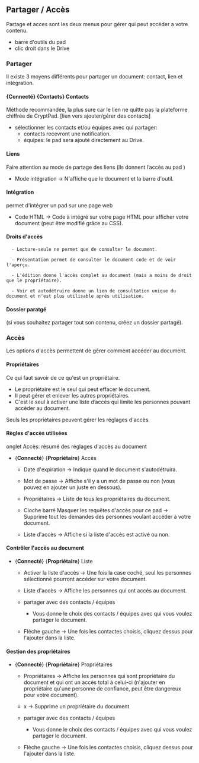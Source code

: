 ## Partager / Accès

Partage et acces sont les deux menus pour gérer qui peut accéder a votre contenu. 
- barre d'outils du pad
- clic droit dans le Drive


### Partager

Il existe 3 moyens différents pour partager un document: contact, lien et intégration.


#### {**Connecté**} {**Contacts**} Contacts
Méthode recommandée, la plus sure car le lien ne quitte pas la plateforme chiffrée de CryptPad. [lien vers ajouter/gérer des contacts]
  
  - sélectionner les contacts et/ou équipes avec qui partager: 
    - contacts recevront une notification.
    -  équipes: le pad sera ajouté directement au Drive. 

      
#### Liens 
  
Faire attention au mode de partage des liens (ils donnent l’accès au pad )

  -  Mode intégration -> N'affiche que le document et la barre d'outil.

#### Intégration

permet d'intégrer un pad sur une page web 
    
      
  - Code HTML -> Code à intégré sur votre page HTML pour afficher votre document (peut être modifié grâce au CSS).
  

#### Droits d'accès

      - Lecture-seule ne permet que de consulter le document.

      - Présentation permet de consulter le document code et de voir l'aperçu.

      - L'édition donne l'accès complet au document (mais a moins de droit que le propriétaire).

      - Voir et autodétruire donne un lien de consultation unique du document et n'est plus utilisable après utilisation.

#### Dossier paratgé

(si vous souhaitez partager tout son contenu, créez un dossier partagé).

### Accès

Les options d'accès <i class="fa fa-unlock-alt"></i> permettent de gérer comment accéder au document.

#### Propriétaires 

Ce qui faut savoir de ce qu'est un propriétaire.

- Le propriétaire est le seul qui peut effacer le document.
- Il peut gérer et enlever les autres propriétaires. 
- C'est le seul à activer une liste d’accès qui limite les personnes pouvant accéder au document.

Seuls les propriétaires peuvent gérer les réglages d'accès.

#### Règles d'accès utilisées

onglet Accès: résumé des réglages d'accès au document 
  - {**Connecté**} {**Propriétaire**} Accès
  
    - Date d'expiration -> Indique quand le document s'autodétruira.
    
    - Mot de passe -> Affiche s'il y a un mot de passe ou non (vous pouvez en ajouter un juste en dessous).
        
    - Propriétaires -> Liste de tous les propriétaires du document.
    
    - Cloche barré Masquer les requêtes d'accès pour ce pad -> Supprime tout les demandes des personnes voulant accéder à       votre document.
    
    - Liste d'accès -> Affiche si la liste d'accès est activé ou non.
  
#### Contrôler l'accès au document
  - {**Connecté**} {**Propriétaire**} Liste
  
    - Activer la liste d'accès -> Une fois la case coché, seul les personnes sélectionné pourront accéder sur votre             document.
    
    - Liste d'accès -> Affiche les personnes qui ont accès au document.
    
    - partager avec des contacts / équipes
    
      - Vous donne le choix des contacts / équipes avec qui vous voulez partager le document.
      
    - Flèche gauche -> Une fois les contactes choisis, cliquez dessus pour l'ajouter dans la liste.

#### Gestion des propriétaires
  - {**Connecté**} {**Propriétaire**} Propriétaires
  
      - Propriétaires -> Affiche les personnes qui sont propriétaire du document et qui ont un accès total à celui-ci             (n'ajouter en propriétaire qu'une personne de confiance, peut être dangereux pour votre document).
      
      - x -> Supprime un propriétaire du document
      
      - partager avec des contacts / équipes
    
        - Vous donne le choix des contacts / équipes avec qui vous voulez partager le document.
      
      - Flèche gauche -> Une fois les contactes choisis, cliquez dessus pour l'ajouter dans la liste.



